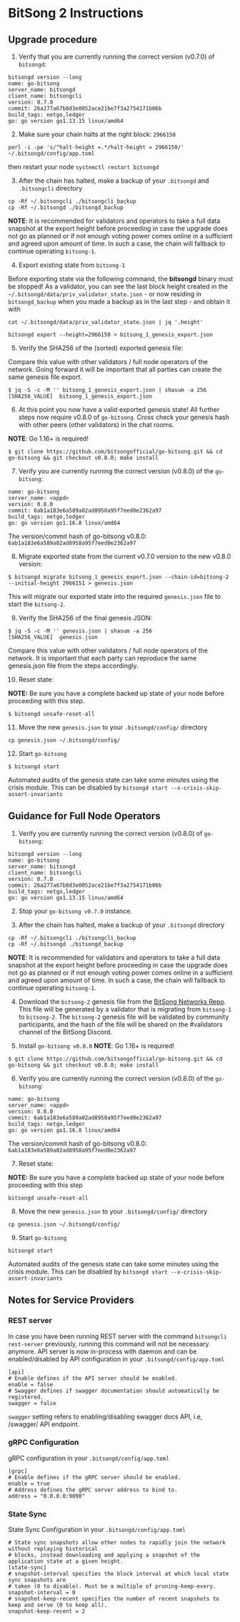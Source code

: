 # BitSong 2 Instructions

## Upgrade procedure

1. Verify that you are currently running the correct version (v0.7.0) of `bitsongd`:
```
bitsongd version --long
name: go-bitsong
server_name: bitsongd
client_name: bitsongcli
version: 0.7.0
commit: 26a277a67b8d3e0052ace21be7f3a2754171b06b
build_tags: netgo,ledger
go: go version go1.13.15 linux/amd64
```

2. Make sure your chain halts at the right block: `2966150`
```
perl -i -pe 's/^halt-height =.*/halt-height = 2966150/' ~/.bitsongd/config/app.toml
```
then restart your node `systemctl restart bitsongd`

3. After the chain has halted, make a backup of your `.bitsongd` and `.bitsongcli` directory
```
cp -Rf ~/.bitsongcli ./bitsongcli_backup
cp -Rf ~/.bitsongd ./bitsongd_backup
```

**NOTE**: It is recommended for validators and operators to take a full data snapshot at the export height before proceeding in case the upgrade does not go as planned or if not enough voting power comes online in a sufficient and agreed upon amount of time. In such a case, the chain will fallback to continue operating `bitsong-1`.

4. Export existing state from `bitsong-1`

Before exporting state via the following command, the **bitsongd** binary must be stopped! As a validator, you can see the last block height created in the `~/.bitsongd/data/priv_validator_state.json` - or now residing in `bitsongd_backup` when you made a backup as in the last step - and obtain it with

```
cat ~/.bitsongd/data/priv_validator_state.json | jq '.height'
```

```
bitsongd export --height=2966150 > bitsong_1_genesis_export.json
```

5. Verify the SHA256 of the (sorted) exported genesis file:

Compare this value with other validators / full node operators of the network. Going forward it will be important that all parties can create the same genesis file export.

```
$ jq -S -c -M '' bitsong_1_genesis_export.json | shasum -a 256
[SHA256_VALUE]  bitsong_1_genesis_export.json
```

6. At this point you now have a valid exported genesis state! All further steps now require v0.8.0 of `go-bitsong`. Cross check your genesis hash with other peers (other validators) in the chat rooms.

**NOTE**: Go 1.16+ is required!

```
$ git clone https://github.com/bitsongofficial/go-bitsong.git && cd go-bitsong && git checkout v0.8.0; make install
```

7. Verify you are currently running the correct version (v0.8.0) of the `go-bitsong`:

```
name: go-bitsong
server_name: <appd>
version: 0.8.0
commit: 6ab1a183e6a589a02ad8958a95f7eed0e2362a97
build_tags: netgo,ledger
go: go version go1.16.8 linux/amd64
```

The version/commit hash of go-bitsong v0.8.0: `6ab1a183e6a589a02ad8958a95f7eed0e2362a97`

8. Migrate exported state from the current v0.7.0 version to the new v0.8.0 version:

```
$ bitsongd migrate bitsong_1_genesis_export.json --chain-id=bitsong-2 --initial-height 2966151 > genesis.json
```

This will migrate our exported state into the required `genesis.json` file to start the `bitsong-2`.

9. Verify the SHA256 of the final genesis JSON:
```
$ jq -S -c -M '' genesis.json | shasum -a 256
[SHA256_VALUE]  genesis.json
```

Compare this value with other validators / full node operators of the network. It is important that each party can reproduce the same genesis.json file from the steps accordingly.

10. Reset state:

**NOTE:** Be sure you have a complete backed up state of your node before proceeding with this step.

```
$ bitsongd unsafe-reset-all
```

11. Move the new `genesis.json` to your `.bitsongd/config/` directory

```
cp genesis.json ~/.bitsongd/config/
```

12. Start `go-bitsong`

```
$ bitsongd start
```

Automated audits of the genesis state can take some minutes using the crisis module. This can be disabled by `bitsongd start --x-crisis-skip-assert-invariants`

## Guidance for Full Node Operators

1. Verify you are currently running the correct version (v0.8.0) of `go-bitsong`:

```
bitsongd version --long
name: go-bitsong
server_name: bitsongd
client_name: bitsongcli
version: 0.7.0
commit: 26a277a67b8d3e0052ace21be7f3a2754171b06b
build_tags: netgo,ledger
go: go version go1.13.15 linux/amd64
```

2. Stop your `go-bitsong v0.7.0` instance.

3. After the chain has halted, make a backup of your `.bitsongd` directory

```
cp -Rf ~/.bitsongcli ./bitsongcli_backup
cp -Rf ~/.bitsongd ./bitsongd_backup
```

**NOTE**: It is recommended for validators and operators to take a full data snapshot at the export height before proceeding in case the upgrade does not go as planned or if not enough voting power comes online in a sufficient and agreed upon amount of time. In such a case, the chain will fallback to continue operating `bitsong-1`.

4. Download the `bitsong-2` genesis file from the [BitSong Networks Repo](https://github.com/bitsongofficial/networks/tree/master/bitsong-2). This file will be generated by a validator that is migrating from `bitsong-1` to `bitsong-2`. The `bitsong-2` genesis file will be validated by community participants, and the hash of the file will be shared on the #validators channel of the BitSong Discord.

5. Install `go-bitsong v0.8.0`
**NOTE**: Go 1.16+ is required!

```
$ git clone https://github.com/bitsongofficial/go-bitsong.git && cd go-bitsong && git checkout v0.8.0; make install
```

6. Verify you are currently running the correct version (v0.8.0) of the `go-bitsong`:

```
name: go-bitsong
server_name: <appd>
version: 0.8.0
commit: 6ab1a183e6a589a02ad8958a95f7eed0e2362a97
build_tags: netgo,ledger
go: go version go1.16.8 linux/amd64
```

The version/commit hash of go-bitsong v0.8.0: `6ab1a183e6a589a02ad8958a95f7eed0e2362a97`

7. Reset state:

**NOTE:** Be sure you have a complete backed up state of your node before proceeding with this step

```
bitsongd unsafe-reset-all
```

8. Move the new `genesis.json` to your `.bitsongd/config/` directory

```
cp genesis.json ~/.bitsongd/config/
```

9. Start `go-bitsong`

```
bitsongd start
```

Automated audits of the genesis state can take some minutes using the crisis module. This can be disabled by `bitsongd start --x-crisis-skip-assert-invariants`

## Notes for Service Providers

### REST server

In case you have been running REST server with the command `bitsongcli rest-server`  previously, running this command will not be necessary anymore. API server is now in-process with daemon and can be enabled/disabled by API configuration in your `.bitsongd/config/app.toml`

```
[api]
# Enable defines if the API server should be enabled.
enable = false
# Swagger defines if swagger documentation should automatically be registered.
swagger = false
```

`swagger` setting refers to enabling/disabling swagger docs API, i.e, /swagger/ API endpoint.

### gRPC Configuration

gRPC configuration in your `.bitsongd/config/app.toml`

```
[grpc]
# Enable defines if the gRPC server should be enabled.
enable = true
# Address defines the gRPC server address to bind to.
address = "0.0.0.0:9090"
```

### State Sync

State Sync Configuration in your `.bitsongd/config/app.toml`

```
# State sync snapshots allow other nodes to rapidly join the network without replaying historical
# blocks, instead downloading and applying a snapshot of the application state at a given height.
[state-sync]
# snapshot-interval specifies the block interval at which local state sync snapshots are
# taken (0 to disable). Must be a multiple of pruning-keep-every.
snapshot-interval = 0
# snapshot-keep-recent specifies the number of recent snapshots to keep and serve (0 to keep all).
snapshot-keep-recent = 2
```
